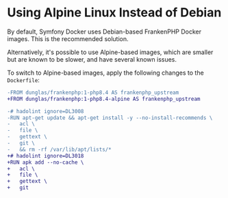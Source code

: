 # Using Alpine Linux Instead of Debian

By default, Symfony Docker uses Debian-based FrankenPHP Docker images.
This is the recommended solution.

Alternatively, it's possible to use Alpine-based images, which are smaller but
are known to be slower, and have several known issues.

To switch to Alpine-based images, apply the following changes to the `Dockerfile`:

<!-- markdownlint-disable MD010 -->

```patch
-FROM dunglas/frankenphp:1-php8.4 AS frankenphp_upstream
+FROM dunglas/frankenphp:1-php8.4-alpine AS frankenphp_upstream

-# hadolint ignore=DL3008
-RUN apt-get update && apt-get install -y --no-install-recommends \
-	acl \
-	file \
-	gettext \
-	git \
-	&& rm -rf /var/lib/apt/lists/*
+# hadolint ignore=DL3018
+RUN apk add --no-cache \
+	acl \
+	file \
+	gettext \
+	git
```

<!-- markdownlint-enable MD010 -->

